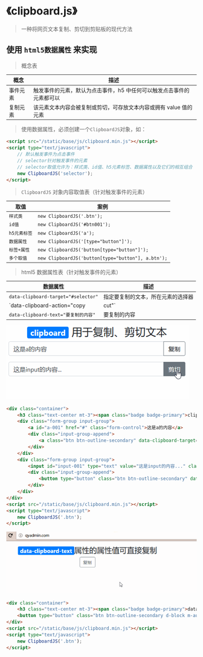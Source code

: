 # 《clipboard.js》

> 一种将网页文本复制、剪切到剪贴板的现代方法

## 使用 `html5数据属性` 来实现

> 概念表

| 概念     | 描述                                                                  |
| -------- | --------------------------------------------------------------------- |
| 事件元素 | 触发事件的元素，默认为点击事件，h5 中任何可以触发点击事件的元素都可以 |
| 复制元素 | 该元素文本内容会被复制或剪切，可存放文本内容或拥有 value 值的元素     |

> 使用数据属性，必须创建一个`ClipboardJS`对象，如：

```html
<script src="/static/base/js/clipboard.min.js"></script>
<script type="text/javascript">
    // 默认触发事件为点击事件
    // selector针对触发事件的元素
    // selector取值允许为：样式类、id值、h5元素标签、数据属性以及它们的相互组合
    new ClipboardJS('selector');
</script>
```

> `ClipboardJS` 对象内容取值表（针对触发事件的元素）

| 取值         | 案例                                               |
| ------------ | -------------------------------------------------- |
| `样式类`     | `new ClipboardJS('.btn');`                         |
| `id值`       | `new ClipboardJS('#btn001');`                      |
| `h5元素标签` | `new ClipboardJS('a');`                            |
| `数据属性`   | `new ClipboardJS('[type="button"]');`              |
| `标签+属性`  | `new ClipboardJS('button[type="button"]');`        |
| `多个取值`   | `new ClipboardJS('button[type="button"], a.btn');` |

> html5 数据属性表（针对触发事件的元素）

| 数据属性                             | 描述                               |
| ------------------------------------ | ---------------------------------- |
| `data-clipboard-target="#selector"`  | 指定要复制的文本，所在元素的选择器 |
| `data-clipboard-action="copy|cut"`   | 默认为复制（copy），cut 为剪切     |
| `data-clipboard-text="要复制的内容"` | 要复制的内容                       |

![001](./static/001.gif)

```html
<div class="container">
    <h3 class="text-center mt-3"><span class="badge badge-primary">clipboard</span> 用于复制、剪切文本</h3>
    <div class="form-group input-group">
        <a id="a-001" href="#" class="form-control">这是a的内容</a>
        <div class="input-group-append">
            <a class="btn btn-outline-secondary" data-clipboard-target="#a-001">复制</a>
        </div>
    </div>
    <div class="form-group input-group">
        <input id="input-001" type="text" value="这是input的内容..." class="form-control">
        <div class="input-group-append">
            <button type="button" class="btn btn-outline-secondary" data-clipboard-target="#input-001" data-clipboard-action="cut">剪切</button>
        </div>
    </div>
</div>
<script src="/static/base/js/clipboard.min.js"></script>
<script type="text/javascript">
    new ClipboardJS('.btn');
</script>
```

![002](./static/002.gif)

```html
<div class="container">
    <h3 class="text-center mt-3"><span class="badge badge-primary">data-clipboard-text</span>属性的属性值可直接复制</h3>
    <button type="button" class="btn btn-outline-secondary d-block m-auto" data-clipboard-text="点击按钮可以直接复制data-clipboard-text属性的属性值">复制</button>
</div>
<script src="/static/base/js/clipboard.min.js"></script>
<script type="text/javascript">
    new ClipboardJS('.btn');
</script>
```
